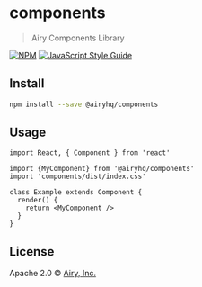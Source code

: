 # components

> Airy Components Library

[![NPM](https://img.shields.io/npm/v/components.svg)](https://www.npmjs.com/package/components) [![JavaScript Style Guide](https://img.shields.io/badge/code_style-standard-brightgreen.svg)](https://standardjs.com)

## Install

```bash
npm install --save @airyhq/components
```

## Usage

```tsx
import React, { Component } from 'react'

import {MyComponent} from '@airyhq/components'
import 'components/dist/index.css'

class Example extends Component {
  render() {
    return <MyComponent />
  }
}
```

## License

Apache 2.0 © [Airy, Inc.](https://airy.co)
